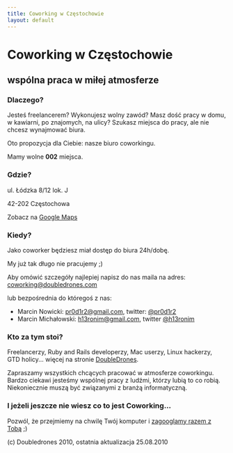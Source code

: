 ```yaml
---
title: Coworking w Częstochowie
layout: default
---
```


# Coworking w Częstochowie

## wspólna praca w miłej atmosferze

### Dlaczego?

Jesteś freelancerem? Wykonujesz wolny zawód?
Masz dość pracy w domu, w kawiarni, po znajomych, na ulicy?
Szukasz miejsca do pracy, ale nie chcesz wynajmować biura.

Oto propozycja dla Ciebie: nasze biuro coworkingu.

Mamy wolne **002** miejsca.

### Gdzie?

ul. Łódzka 8/12 lok. J

42-202 Częstochowa

Zobacz na [Google Maps](http://maps.google.com/maps?f=q&source=s_q&hl=en&geocode=&q=%C5%81%C3%B3dzka+8%2F12,+Cz%C4%99stochowa&sll=37.0625,-95.677068&sspn=49.043149,92.109375&ie=UTF8&hq=&hnear=%C5%81%C3%B3dzka+8%2F12,+Cz%C4%99stochowa,+%C5%9Al%C4%85skie,+Poland&z=16)

### Kiedy?

Jako coworker będziesz miał dostęp do biura 24h/dobę.

My już tak długo nie pracujemy ;)

Aby omówić szczegóły najlepiej napisz do nas maila na adres: [coworking@doubledrones.com](mailto:coworking@doubledrones.com)

lub bezpośrednia do któregoś z nas:

 * Marcin Nowicki: [pr0d1r2@gmail.com](mailto:pr0d1r2+coworking@gmail.com), twitter: [@pr0d1r2](http://twitter.com/pr0d1r2)
 * Marcin Michałowski: [h13ronim@gmail.com](mailto:h13ronim+coworking@gmail.com), twitter [@h13ronim](http://twitter.com/h13ronim)

### Kto za tym stoi?

Freelancerzy, Ruby and Rails developerzy, Mac userzy, Linux hackerzy, GTD holicy... więcej na stronie [DoubleDrones](http://doubledrones.com).

Zapraszamy wszystkich chcących pracować w atmosferze coworkingu.
Bardzo ciekawi jesteśmy wspólnej pracy z ludźmi, którzy lubią to co robią.
Niekoniecznie muszą być związanymi z branżą informatyczną.

### I jeżeli jeszcze nie wiesz co to jest Coworking...

Pozwól, że przejmiemy na chwilę Twój komputer i [zagooglamy razem z Tobą](http://lmgtfy.com/?q=coworking) ;)

<div id="footer">
  (c) Doubledrones 2010, ostatnia aktualizacja 25.08.2010
</div>
